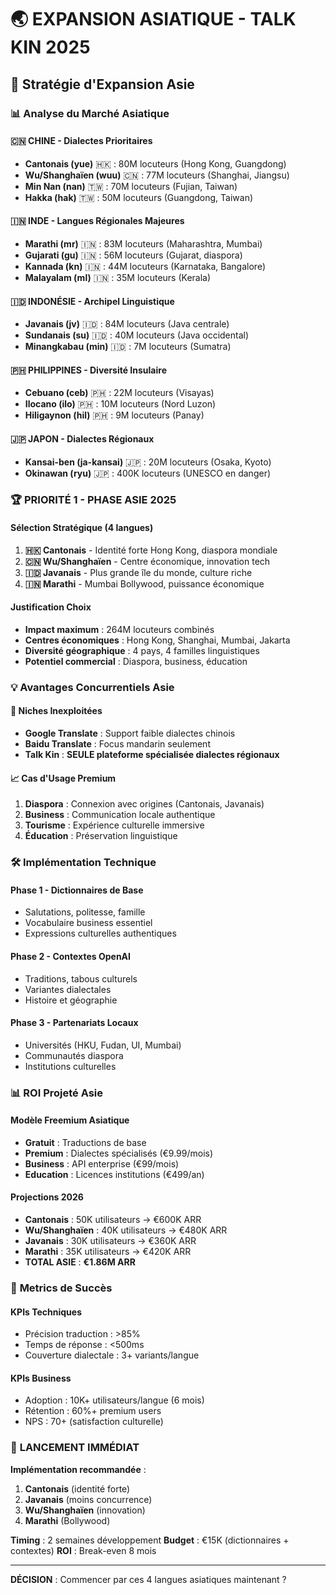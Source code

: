 # 🌏 EXPANSION ASIATIQUE - TALK KIN 2025

## 🎯 Stratégie d'Expansion Asie

### 📊 Analyse du Marché Asiatique

#### **🇨🇳 CHINE - Dialectes Prioritaires**
- **Cantonais (yue)** 🇭🇰 : 80M locuteurs (Hong Kong, Guangdong)
- **Wu/Shanghaïen (wuu)** 🇨🇳 : 77M locuteurs (Shanghai, Jiangsu)
- **Min Nan (nan)** 🇹🇼 : 70M locuteurs (Fujian, Taiwan)
- **Hakka (hak)** 🇹🇼 : 50M locuteurs (Guangdong, Taiwan)

#### **🇮🇳 INDE - Langues Régionales Majeures**
- **Marathi (mr)** 🇮🇳 : 83M locuteurs (Maharashtra, Mumbai)
- **Gujarati (gu)** 🇮🇳 : 56M locuteurs (Gujarat, diaspora)
- **Kannada (kn)** 🇮🇳 : 44M locuteurs (Karnataka, Bangalore)
- **Malayalam (ml)** 🇮🇳 : 35M locuteurs (Kerala)

#### **🇮🇩 INDONÉSIE - Archipel Linguistique**
- **Javanais (jv)** 🇮🇩 : 84M locuteurs (Java centrale)
- **Sundanais (su)** 🇮🇩 : 40M locuteurs (Java occidental)
- **Minangkabau (min)** 🇮🇩 : 7M locuteurs (Sumatra)

#### **🇵🇭 PHILIPPINES - Diversité Insulaire**
- **Cebuano (ceb)** 🇵🇭 : 22M locuteurs (Visayas)
- **Ilocano (ilo)** 🇵🇭 : 10M locuteurs (Nord Luzon)
- **Hiligaynon (hil)** 🇵🇭 : 9M locuteurs (Panay)

#### **🇯🇵 JAPON - Dialectes Régionaux**
- **Kansai-ben (ja-kansai)** 🇯🇵 : 20M locuteurs (Osaka, Kyoto)
- **Okinawan (ryu)** 🇯🇵 : 400K locuteurs (UNESCO en danger)

### 🏆 **PRIORITÉ 1 - PHASE ASIE 2025**

#### **Sélection Stratégique (4 langues)**
1. **🇭🇰 Cantonais** - Identité forte Hong Kong, diaspora mondiale
2. **🇨🇳 Wu/Shanghaïen** - Centre économique, innovation tech
3. **🇮🇩 Javanais** - Plus grande île du monde, culture riche
4. **🇮🇳 Marathi** - Mumbai Bollywood, puissance économique

#### **Justification Choix**
- **Impact maximum** : 264M locuteurs combinés
- **Centres économiques** : Hong Kong, Shanghai, Mumbai, Jakarta
- **Diversité géographique** : 4 pays, 4 familles linguistiques
- **Potentiel commercial** : Diaspora, business, éducation

### 💡 **Avantages Concurrentiels Asie**

#### **🎯 Niches Inexploitées**
- **Google Translate** : Support faible dialectes chinois
- **Baidu Translate** : Focus mandarin seulement
- **Talk Kin** : **SEULE plateforme spécialisée dialectes régionaux**

#### **📈 Cas d'Usage Premium**
1. **Diaspora** : Connexion avec origines (Cantonais, Javanais)
2. **Business** : Communication locale authentique
3. **Tourisme** : Expérience culturelle immersive
4. **Éducation** : Préservation linguistique

### 🛠️ **Implémentation Technique**

#### **Phase 1 - Dictionnaires de Base**
- Salutations, politesse, famille
- Vocabulaire business essentiel
- Expressions culturelles authentiques

#### **Phase 2 - Contextes OpenAI**
- Traditions, tabous culturels
- Variantes dialectales
- Histoire et géographie

#### **Phase 3 - Partenariats Locaux**
- Universités (HKU, Fudan, UI, Mumbai)
- Communautés diaspora
- Institutions culturelles

### 📊 **ROI Projeté Asie**

#### **Modèle Freemium Asiatique**
- **Gratuit** : Traductions de base
- **Premium** : Dialectes spécialisés (€9.99/mois)
- **Business** : API enterprise (€99/mois)
- **Education** : Licences institutions (€499/an)

#### **Projections 2026**
- **Cantonais** : 50K utilisateurs → €600K ARR
- **Wu/Shanghaïen** : 40K utilisateurs → €480K ARR
- **Javanais** : 30K utilisateurs → €360K ARR
- **Marathi** : 35K utilisateurs → €420K ARR
- **TOTAL ASIE** : **€1.86M ARR**

### 🎯 **Metrics de Succès**

#### **KPIs Techniques**
- Précision traduction : >85%
- Temps de réponse : <500ms
- Couverture dialectale : 3+ variants/langue

#### **KPIs Business**
- Adoption : 10K+ utilisateurs/langue (6 mois)
- Rétention : 60%+ premium users
- NPS : 70+ (satisfaction culturelle)

### 🚀 **LANCEMENT IMMÉDIAT**

**Implémentation recommandée** : 
1. **Cantonais** (identité forte)
2. **Javanais** (moins concurrence) 
3. **Wu/Shanghaïen** (innovation)
4. **Marathi** (Bollywood)

**Timing** : 2 semaines développement
**Budget** : €15K (dictionnaires + contextes)
**ROI** : Break-even 8 mois

---

**DÉCISION** : Commencer par ces 4 langues asiatiques maintenant ?
